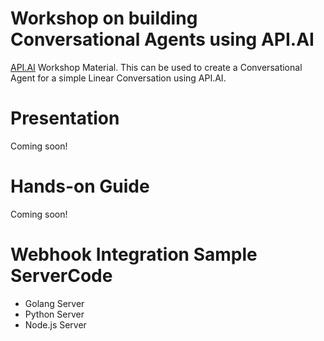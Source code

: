 # Workshop on building Conversational Agents using API.AI 
<a href="https://api.ai">API.AI</a> Workshop Material. This can be used to create a Conversational Agent for a simple Linear Conversation using API.AI. 

# Presentation
Coming soon!

# Hands-on Guide
Coming soon!

# Webhook Integration Sample ServerCode

- Golang Server
- Python Server
- Node.js Server

